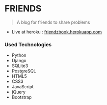 FRIENDS
=============================================

> A blog for friends to share problems

* Live at heroku : [friendzbook.herokuapp.com](https://friendzbook.herokuapp.com/)



### Used Technologies
* Python
* Django
* SQLite3
* PostgreSQL
* HTML5
* CSS3
* JavaScript
* jQuery
* Bootstrap


